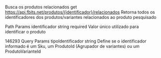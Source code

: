 Busca os produtos relacionados
get
https://api.fbits.net/produtos/{identificador}/relacionados
Retorna todos os identificadores dos produtos/variantes relacionados ao produto pesquisado

Path Params
identificador
string
required
Valor único utilizado para identificar o produto

146293
Query Params
tipoIdentificador
string
Define se o identificador informado é um Sku, um ProdutoId (Agrupador de variantes) ou um ProdutoVarianteId